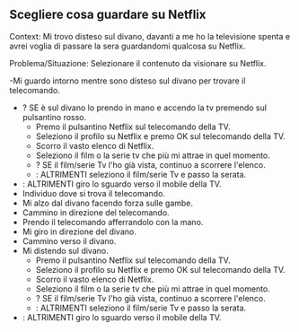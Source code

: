 ## Scegliere cosa guardare su Netflix

Context:
Mi trovo disteso sul divano, davanti a me ho la televisione spenta e avrei voglia di passare la sera guardandomi qualcosa su Netflix.

Problema/Situazione: Selezionare il contenuto da visionare su Netflix.

-Mi guardo intorno mentre sono disteso sul divano per trovare il telecomando.
 - ? SE è sul divano lo prendo in mano e accendo la tv premendo sul pulsantino rosso.
    - Premo il pulsantino Netflix sul telecomando della TV.
    - Seleziono il profilo su Netflix e premo OK sul telecomando della TV.
    - Scorro il vasto elenco di Netflix.
    - Seleziono il film o la serie tv che più mi attrae in quel momento.
    - ? SE il film/serie Tv l'ho già vista, continuo a scorrere l'elenco.
    - : ALTRIMENTI seleziono il film/serie Tv e passo la serata.
- : ALTRIMENTI giro lo sguardo verso il mobile della TV.
- Individuo dove si trova il telecomando.
- Mi alzo dal divano facendo forza sulle gambe.
- Cammino in direzione del telecomando.
- Prendo il telecomando afferrandolo con la mano.
- Mi giro in direzione del divano.
- Cammino verso il divano.
- Mi distendo sul divano.
    - Premo il pulsantino Netflix sul telecomando della TV.
    - Seleziono il profilo su Netflix e premo OK sul telecomando della TV.
    - Scorro il vasto elenco di Netflix.
    - Seleziono il film o la serie tv che più mi attrae in quel momento.
    - ? SE il film/serie Tv l'ho già vista, continuo a scorrere l'elenco.
    - : ALTRIMENTI seleziono il film/serie Tv e passo la serata.
- : ALTRIMENTI giro lo sguardo verso il mobile della TV.